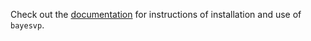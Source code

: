 
Check out the [documentation](https://bayesvp-tutorial.readthedocs.io/en/latest/) for instructions of installation and use of ```bayesvp```.
